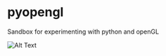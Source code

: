 # pyopengl
Sandbox for experimenting with python and openGL


![Alt Text](https://media.giphy.com/media/WaszELoyHt1CZolJAs/giphy.gif)